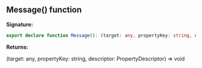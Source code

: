 
## Message() function

**Signature:**

```typescript
export declare function Message(): (target: any, propertyKey: string, descriptor: PropertyDescriptor) => void;
```
**Returns:**

(target: any, propertyKey: string, descriptor: PropertyDescriptor) =&gt; void

